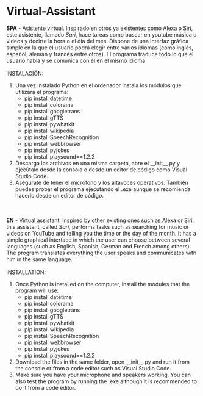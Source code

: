 # Virtual-Assistant

**SPA** - Asistente virtual. Inspirado en otros ya existentes como Alexa o Siri, este asistente, llamado *Sari*, hace tareas como buscar en youtube música o videos y decirte la hora o el día del mes. Dispone de una interfaz gráfica simple en la que el usuario podrá elegir entre varios idiomas (como inglés, español, alemán y francés entre otros). El programa traduce todo lo que el usuario habla y se comunica con él en el mismo idioma.<br><br>
INSTALACIÓN:
1. Una vez instalado Python en el ordenador instala los módulos que utilizará el programa:
      - pip install datetime
      - pip install colorama
      - pip install googletrans
      - pip install gTTS
      - pip install pywhatkit
      - pip install wikipedia
      - pip install SpeechRecognition
      - pip install webbrowser
      - pip install pyjokes
      - pip install playsound==1.2.2
2. Descarga los archivos en una misma carpeta, abre el \_\_init__.py y ejecútalo desde la consola o desde un editor de código como Visual Studio Code.
3. Asegúrate de tener el micrófono y los altavoces operativos.
También puedes probar el programa ejecutando el .exe aunque se recomienda hacerlo desde un editor de código.
<br><br><br>

**EN** - Virtual assistant. Inspired by other existing ones such as Alexa or Siri, this assistant, called *Sari*, performs tasks such as searching for music or videos on YouTube and telling you the time or the day of the month. It has a simple graphical interface in which the user can choose between several languages (such as English, Spanish, German and French among others). The program translates everything the user speaks and communicates with him in the same language.<br><br>
INSTALLATION:
1. Once Python is installed on the computer, install the modules that the program will use:
      - pip install datetime
      - pip install colorama
      - pip install googletrans
      - pip install gTTS
      - pip install pywhatkit
      - pip install wikipedia
      - pip install SpeechRecognition
      - pip install webbrowser
      - pip install pyjokes
      - pip install playsound==1.2.2
2. Download the files in the same folder, open \_\_init__.py and run it from the console or from a code editor such as Visual Studio Code.
3. Make sure you have your microphone and speakers working.
You can also test the program by running the .exe although it is recommended to do it from a code editor.
